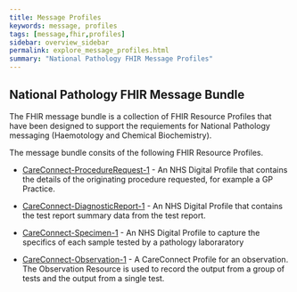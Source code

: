 ```yaml
---
title: Message Profiles
keywords: message, profiles
tags: [message,fhir,profiles]
sidebar: overview_sidebar
permalink: explore_message_profiles.html
summary: "National Pathology FHIR Message Profiles"
---
```



## National Pathology FHIR Message Bundle ##

The FHIR message bundle is a collection of FHIR Resource Profiles that have been designed to support the requiements for National Pathology messaging (Haemotology and Chemical Biochemistry).

The message bundle consits of the following FHIR Resource Profiles.

- [CareConnect-ProcedureRequest-1](https://fhir.hl7.org.uk/STU3/StructureDefinition/CareConnect-ProcedureRequest-1) - An NHS Digital Profile that contains the details of the originating procedure requested, for example a GP Practice.

- [CareConnect-DiagnosticReport-1](https://fhir.hl7.org.uk/STU3/StructureDefinition/CareConnect-DiagnosticReport-1) - An NHS Digital Profile that contains the test report summary data from the test report. 

- [CareConnect-Specimen-1](https://fhir.hl7.org.uk/STU3/StructureDefinition/CareConnect-Specimen-1) - An NHS Digital Profile to capture the specifics of each sample tested by a pathology laboraratory 

- [CareConnect-Observation-1](https://fhir.hl7.org.uk/STU3/StructureDefinition/CareConnect-Observation-1) - A CareConnect Profile for an observation. The Observation Resource is used to record the output from a group of tests and the output from a single test.

